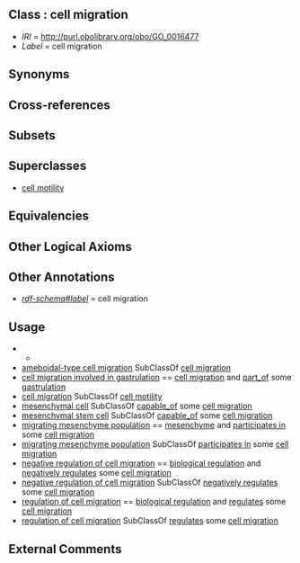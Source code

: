
## Class : cell migration

 * *IRI* = http://purl.obolibrary.org/obo/GO_0016477
 * *Label* = cell migration

## Synonyms


## Cross-references


## Subsets


## Superclasses

 * [cell motility](../../GO/70/GO_0048870.md)

## Equivalencies


## Other Logical Axioms


## Other Annotations

 * *[rdf-schema#label](../../el/rdf-schema#label.md)* = cell migration

## Usage

 * -
 * [ameboidal-type cell migration](../../GO/67/GO_0001667.md) SubClassOf [cell migration](../../GO/77/GO_0016477.md)
 * [cell migration involved in gastrulation](../../GO/74/GO_0042074.md) == [cell migration](../../GO/77/GO_0016477.md) and [part_of](../../BFO/50/BFO_0000050.md) some [gastrulation](../../GO/69/GO_0007369.md)
 * [cell migration](../../GO/77/GO_0016477.md) SubClassOf [cell motility](../../GO/70/GO_0048870.md)
 * [mesenchymal cell](../../CL/19/CL_0008019.md) SubClassOf [capable_of](../../RO/15/RO_0002215.md) some [cell migration](../../GO/77/GO_0016477.md)
 * [mesenchymal stem cell](../../CL/34/CL_0000134.md) SubClassOf [capable_of](../../RO/15/RO_0002215.md) some [cell migration](../../GO/77/GO_0016477.md)
 * [migrating mesenchyme population](../../UBERON/30/UBERON_0007530.md) == [mesenchyme](../../UBERON/04/UBERON_0003104.md) and [participates in](../../BFO/56/BFO_0000056.md) some [cell migration](../../GO/77/GO_0016477.md)
 * [migrating mesenchyme population](../../UBERON/30/UBERON_0007530.md) SubClassOf [participates in](../../BFO/56/BFO_0000056.md) some [cell migration](../../GO/77/GO_0016477.md)
 * [negative regulation of cell migration](../../GO/36/GO_0030336.md) == [biological regulation](../../GO/07/GO_0065007.md) and [negatively regulates](../../RO/12/RO_0002212.md) some [cell migration](../../GO/77/GO_0016477.md)
 * [negative regulation of cell migration](../../GO/36/GO_0030336.md) SubClassOf [negatively regulates](../../RO/12/RO_0002212.md) some [cell migration](../../GO/77/GO_0016477.md)
 * [regulation of cell migration](../../GO/34/GO_0030334.md) == [biological regulation](../../GO/07/GO_0065007.md) and [regulates](../../RO/11/RO_0002211.md) some [cell migration](../../GO/77/GO_0016477.md)
 * [regulation of cell migration](../../GO/34/GO_0030334.md) SubClassOf [regulates](../../RO/11/RO_0002211.md) some [cell migration](../../GO/77/GO_0016477.md)

## External Comments

